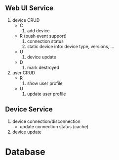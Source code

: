 ## Web UI Service
1. device CRUD
   - C
      1. add device
   - R (push event support)
      1. connection status
      1. static device info: device type, versions, ...
   - U
      1. device update
   - D
      1. mark destroyed
1. user CRUD
   - R
      1. show user profile
   - U
      1. update user profile

## Device Service
1. device connection/disconnection
   - update connection status (cache)
1. device update

# Database
